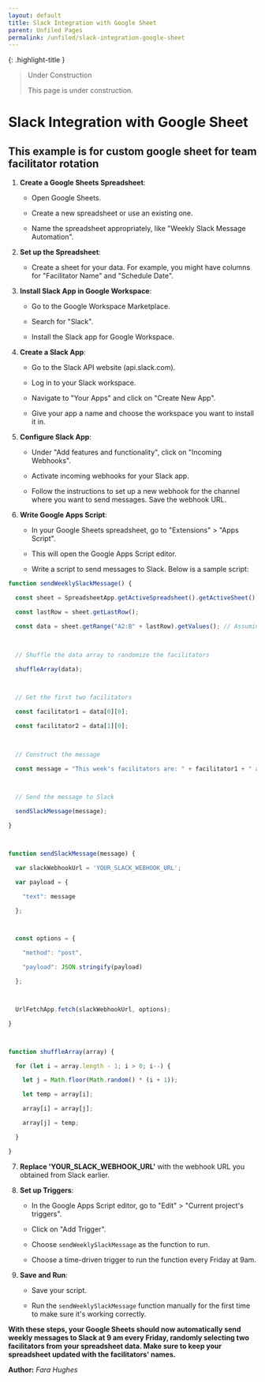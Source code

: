 ```yaml
---
layout: default
title: Slack Integration with Google Sheet
parent: Unfiled Pages
permalink: /unfiled/slack-integration-google-sheet
---
```


{: .highlight-title }
> Under Construction
>
> This page is under construction.

# Slack Integration with Google Sheet

## This example is for custom google sheet for team facilitator rotation

1. **Create a Google Sheets Spreadsheet**:

    - Open Google Sheets.

    - Create a new spreadsheet or use an existing one.

    - Name the spreadsheet appropriately, like "Weekly Slack Message Automation".

2. **Set up the Spreadsheet**:

    - Create a sheet for your data. For example, you might have columns for "Facilitator Name" and "Schedule Date".

3. **Install Slack App in Google Workspace**:

    - Go to the Google Workspace Marketplace.

    - Search for "Slack".

    - Install the Slack app for Google Workspace.

4. **Create a Slack App**:

    - Go to the Slack API website (api.slack.com).

    - Log in to your Slack workspace.

    - Navigate to "Your Apps" and click on "Create New App".

    - Give your app a name and choose the workspace you want to install it in.

5. **Configure Slack App**:

    - Under "Add features and functionality", click on "Incoming Webhooks".

    - Activate incoming webhooks for your Slack app.

    - Follow the instructions to set up a new webhook for the channel where you want to send messages. Save the webhook URL.

6. **Write Google Apps Script**:

    - In your Google Sheets spreadsheet, go to "Extensions" > "Apps Script".

    - This will open the Google Apps Script editor.

    - Write a script to send messages to Slack. Below is a sample script:

```js
function sendWeeklySlackMessage() {

  const sheet = SpreadsheetApp.getActiveSpreadsheet().getActiveSheet();

  const lastRow = sheet.getLastRow();

  const data = sheet.getRange("A2:B" + lastRow).getValues(); // Assuming data starts from row 2 and columns   A and B

  

  // Shuffle the data array to randomize the facilitators

  shuffleArray(data);

  

  // Get the first two facilitators

  const facilitator1 = data[0][0];

  const facilitator2 = data[1][0];

  

  // Construct the message

  const message = "This week's facilitators are: " + facilitator1 + " and " + facilitator2;

  

  // Send the message to Slack

  sendSlackMessage(message);

}



function sendSlackMessage(message) {

  var slackWebhookUrl = 'YOUR_SLACK_WEBHOOK_URL';

  var payload = {

    "text": message

  };



  const options = {

    "method": "post",

    "payload": JSON.stringify(payload)

  };



  UrlFetchApp.fetch(slackWebhookUrl, options);

}



function shuffleArray(array) {

  for (let i = array.length - 1; i > 0; i--) {

    let j = Math.floor(Math.random() * (i + 1));

    let temp = array[i];

    array[i] = array[j];

    array[j] = temp;

  }

}
```

7. **Replace 'YOUR_SLACK_WEBHOOK_URL'** with the webhook URL you
obtained from Slack earlier.

8. **Set up Triggers**:

    - In the Google Apps Script editor, go to "Edit" > "Current project's triggers".

    - Click on "Add Trigger".

    - Choose `sendWeeklySlackMessage` as the function to run.

    - Choose a time-driven trigger to run the function every Friday at 9am.

9. **Save and Run**:

    - Save your script.

    - Run the `sendWeeklySlackMessage` function manually for the first time to make sure it's working correctly.

**With these steps, your Google Sheets should now automatically send weekly messages to Slack at 9 am every Friday, randomly selecting two facilitators from your spreadsheet data. Make sure to keep your spreadsheet updated with the facilitators' names.**

**Author:** *Fara Hughes*
